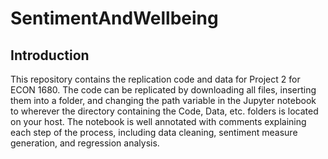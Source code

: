 # SentimentAndWellbeing
 
<h2>Introduction</h2>

This repository contains the replication code and data for Project 2 for ECON 1680. The code can be replicated by downloading all files, inserting them into a folder, and changing the path variable in the Jupyter notebook to wherever the directory containing the Code, Data, etc. folders is located on your host. The notebook is well annotated with comments explaining each step of the process, including data cleaning, sentiment measure generation, and regression analysis.
